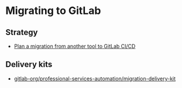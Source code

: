 # Migrating to GitLab

## Strategy

* [Plan a migration from another tool to GitLab CI/CD](https://docs.gitlab.com/ci/migration/plan_a_migration/)

## Delivery kits

* [gitlab-org/professional-services-automation/migration-delivery-kit](https://gitlab.com/gitlab-org/professional-services-automation/delivery-kits/migration-delivery-kits/migration-delivery-kit)
